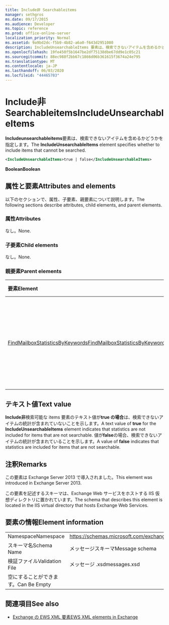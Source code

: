 ```yaml
---
title: Include非 Searchableitems
manager: sethgros
ms.date: 09/17/2015
ms.audience: Developer
ms.topic: reference
ms.prod: office-online-server
localization_priority: Normal
ms.assetid: 9a9bd2dc-f5b9-4b82-a6a0-f643d2951080
description: IncludeUnsearchableItems 要素は、検索できないアイテムを含めるかどうかを指定します。
ms.openlocfilehash: 19fe450f5b1647be2df75138dbe67dd9e1c05c21
ms.sourcegitcommit: 88ec988f2bb67c1866d06b361615f3674a24e795
ms.translationtype: MT
ms.contentlocale: ja-JP
ms.lasthandoff: 06/03/2020
ms.locfileid: "44465703"
---
```

# <a name="includeunsearchableitems"></a><span data-ttu-id="1bc6d-103">Include非 Searchableitems</span><span class="sxs-lookup"><span data-stu-id="1bc6d-103">IncludeUnsearchableItems</span></span>

<span data-ttu-id="1bc6d-104">**Includeunsearchableitems**要素は、検索できないアイテムを含めるかどうかを指定します。</span><span class="sxs-lookup"><span data-stu-id="1bc6d-104">The **IncludeUnsearchableItems** element specifies whether to include items that cannot be searched.</span></span> 
  
```XML
<IncludeUnsearchableItems>true | false</IncludeUnsearchableItems>
```

 <span data-ttu-id="1bc6d-105">**Boolean**</span><span class="sxs-lookup"><span data-stu-id="1bc6d-105">**Boolean**</span></span>
## <a name="attributes-and-elements"></a><span data-ttu-id="1bc6d-106">属性と要素</span><span class="sxs-lookup"><span data-stu-id="1bc6d-106">Attributes and elements</span></span>

<span data-ttu-id="1bc6d-107">以下のセクションで、属性、子要素、親要素について説明します。</span><span class="sxs-lookup"><span data-stu-id="1bc6d-107">The following sections describe attributes, child elements, and parent elements.</span></span>
  
### <a name="attributes"></a><span data-ttu-id="1bc6d-108">属性</span><span class="sxs-lookup"><span data-stu-id="1bc6d-108">Attributes</span></span>

<span data-ttu-id="1bc6d-109">なし。</span><span class="sxs-lookup"><span data-stu-id="1bc6d-109">None.</span></span>
  
### <a name="child-elements"></a><span data-ttu-id="1bc6d-110">子要素</span><span class="sxs-lookup"><span data-stu-id="1bc6d-110">Child elements</span></span>

<span data-ttu-id="1bc6d-111">なし。</span><span class="sxs-lookup"><span data-stu-id="1bc6d-111">None.</span></span>
  
### <a name="parent-elements"></a><span data-ttu-id="1bc6d-112">親要素</span><span class="sxs-lookup"><span data-stu-id="1bc6d-112">Parent elements</span></span>

|<span data-ttu-id="1bc6d-113">**要素**</span><span class="sxs-lookup"><span data-stu-id="1bc6d-113">**Element**</span></span>|<span data-ttu-id="1bc6d-114">**説明**</span><span class="sxs-lookup"><span data-stu-id="1bc6d-114">**Description**</span></span>|
|:-----|:-----|
|[<span data-ttu-id="1bc6d-115">FindMailboxStatisticsByKeywords</span><span class="sxs-lookup"><span data-stu-id="1bc6d-115">FindMailboxStatisticsByKeywords</span></span>](findmailboxstatisticsbykeywords.md) <br/> |<span data-ttu-id="1bc6d-116">キーワードでメールボックス統計情報を検索する要求を指定します。</span><span class="sxs-lookup"><span data-stu-id="1bc6d-116">Specifies a request to search for mailbox statistics by keyword.</span></span>  <br/> |
   
## <a name="text-value"></a><span data-ttu-id="1bc6d-117">テキスト値</span><span class="sxs-lookup"><span data-stu-id="1bc6d-117">Text value</span></span>

<span data-ttu-id="1bc6d-118">**Include非**検索可能な items 要素のテキスト値が**true の場合**は、検索できないアイテムの統計が含まれていないことを示します。</span><span class="sxs-lookup"><span data-stu-id="1bc6d-118">A text value of **true** for the **IncludeUnsearchableItems** element indicates that statistics are not included for items that are not searchable.</span></span> <span data-ttu-id="1bc6d-119">値が**false**の場合、検索できないアイテムの統計が含まれていることを示します。</span><span class="sxs-lookup"><span data-stu-id="1bc6d-119">A value of **false** indicates that statistics are included for items that are not searchable.</span></span> 
  
## <a name="remarks"></a><span data-ttu-id="1bc6d-120">注釈</span><span class="sxs-lookup"><span data-stu-id="1bc6d-120">Remarks</span></span>

<span data-ttu-id="1bc6d-121">この要素は Exchange Server 2013 で導入されました。</span><span class="sxs-lookup"><span data-stu-id="1bc6d-121">This element was introduced in Exchange Server 2013.</span></span>
  
<span data-ttu-id="1bc6d-122">この要素を記述するスキーマは、Exchange Web サービスをホストする IIS 仮想ディレクトリに置かれています。</span><span class="sxs-lookup"><span data-stu-id="1bc6d-122">The schema that describes this element is located in the IIS virtual directory that hosts Exchange Web Services.</span></span>
  
## <a name="element-information"></a><span data-ttu-id="1bc6d-123">要素の情報</span><span class="sxs-lookup"><span data-stu-id="1bc6d-123">Element information</span></span>

|||
|:-----|:-----|
|<span data-ttu-id="1bc6d-124">Namespace</span><span class="sxs-lookup"><span data-stu-id="1bc6d-124">Namespace</span></span>  <br/> |https://schemas.microsoft.com/exchange/services/2006/messages  <br/> |
|<span data-ttu-id="1bc6d-125">スキーマ名</span><span class="sxs-lookup"><span data-stu-id="1bc6d-125">Schema Name</span></span>  <br/> |<span data-ttu-id="1bc6d-126">メッセージスキーマ</span><span class="sxs-lookup"><span data-stu-id="1bc6d-126">Message schema</span></span>  <br/> |
|<span data-ttu-id="1bc6d-127">検証ファイル</span><span class="sxs-lookup"><span data-stu-id="1bc6d-127">Validation File</span></span>  <br/> |<span data-ttu-id="1bc6d-128">メッセージ .xsd</span><span class="sxs-lookup"><span data-stu-id="1bc6d-128">messages.xsd</span></span>  <br/> |
|<span data-ttu-id="1bc6d-129">空にすることができます。</span><span class="sxs-lookup"><span data-stu-id="1bc6d-129">Can Be Empty</span></span>  <br/> ||
   
## <a name="see-also"></a><span data-ttu-id="1bc6d-130">関連項目</span><span class="sxs-lookup"><span data-stu-id="1bc6d-130">See also</span></span>



- [<span data-ttu-id="1bc6d-131">Exchange の EWS XML 要素</span><span class="sxs-lookup"><span data-stu-id="1bc6d-131">EWS XML elements in Exchange</span></span>](ews-xml-elements-in-exchange.md)

